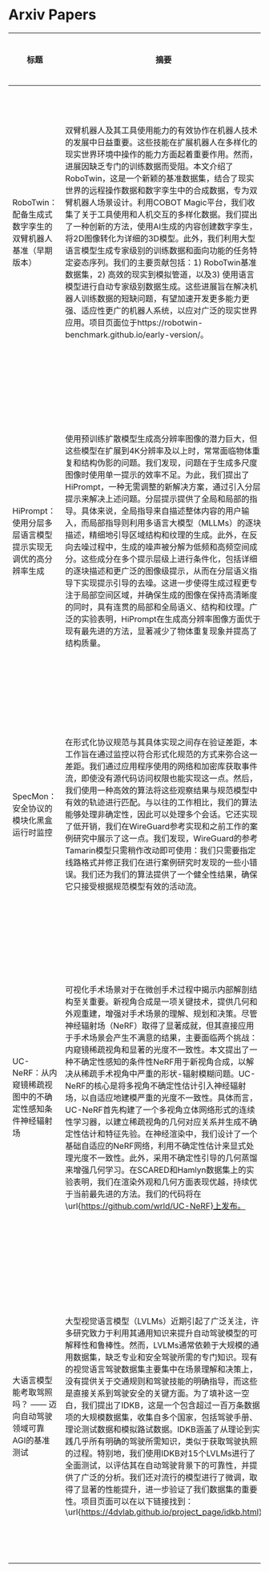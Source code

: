 # Arxiv Papers

| 标题  | 摘要 | 作者 | PDF链接 | 代码仓库 | Title | Abstract | 
|-------|---------|----------|-----------|------------------|--------------------|---------|
| RoboTwin：配备生成式数字孪生的双臂机器人基准（早期版本） | 双臂机器人及其工具使用能力的有效协作在机器人技术的发展中日益重要。这些技能在扩展机器人在多样化的现实世界环境中操作的能力方面起着重要作用。然而，进展因缺乏专门的训练数据而受阻。本文介绍了RoboTwin，这是一个新颖的基准数据集，结合了现实世界的远程操作数据和数字孪生中的合成数据，专为双臂机器人场景设计。利用COBOT Magic平台，我们收集了关于工具使用和人机交互的多样化数据。我们提出了一种创新的方法，使用AI生成的内容创建数字孪生，将2D图像转化为详细的3D模型。此外，我们利用大型语言模型生成专家级别的训练数据和面向功能的任务特定姿态序列。我们的主要贡献包括：1) RoboTwin基准数据集，2) 高效的现实到模拟管道，以及3) 使用语言模型进行自动专家级别数据生成。这些进展旨在解决机器人训练数据的短缺问题，有望加速开发更多能力更强、适应性更广的机器人系统，以应对广泛的现实世界应用。项目页面位于https://robotwin-benchmark.github.io/early-version/。 | Yao Mu | [PDF](http://arxiv.org/pdf/2409.02920v1) | N/A | RoboTwin: Dual-Arm Robot Benchmark with Generative Digital Twins (early version) | Effective collaboration of dual-arm robots and their tool use capabilities are increasingly important areas in the advancement of robotics. These skills play a significant role in expanding robots' ability to operate in diverse real-world environments. However, progress is impeded by the scarcity of specialized training data. This paper introduces RoboTwin, a novel benchmark dataset combining real-world teleoperated data with synthetic data from digital twins, designed for dual-arm robotic scenarios. Using the COBOT Magic platform, we have collected diverse data on tool usage and human-robot interaction. We present a innovative approach to creating digital twins using AI-generated content, transforming 2D images into detailed 3D models. Furthermore, we utilize large language models to generate expert-level training data and task-specific pose sequences oriented toward functionality. Our key contributions are: 1) the RoboTwin benchmark dataset, 2) an efficient real-to-simulation pipeline, and 3) the use of language models for automatic expert-level data generation. These advancements are designed to address the shortage of robotic training data, potentially accelerating the development of more capable and versatile robotic systems for a wide range of real-world applications. The project page is available at https://robotwin-benchmark.github.io/early-version/ |
| HiPrompt：使用分层多层语言模型提示实现无调优的高分辨率生成 | 使用预训练扩散模型生成高分辨率图像的潜力巨大，但这些模型在扩展到4K分辨率及以上时，常常面临物体重复和结构伪影的问题。我们发现，问题在于生成多尺度图像时使用单一提示的效率不足。为此，我们提出了HiPrompt，一种无需调整的新解决方案，通过引入分层提示来解决上述问题。分层提示提供了全局和局部的指导。具体来说，全局指导来自描述整体内容的用户输入，而局部指导则利用多语言大模型（MLLMs）的逐块描述，精细地引导区域结构和纹理的生成。此外，在反向去噪过程中，生成的噪声被分解为低频和高频空间成分。这些成分在多个提示层级上进行条件化，包括详细的逐块描述和更广泛的图像级提示，从而在分层语义指导下实现提示引导的去噪。这进一步使得生成过程更专注于局部空间区域，并确保生成的图像在保持高清晰度的同时，具有连贯的局部和全局语义、结构和纹理。广泛的实验表明，HiPrompt在生成高分辨率图像方面优于现有最先进的方法，显著减少了物体重复现象并提高了结构质量。 | Xinyu Liu | [PDF](http://arxiv.org/pdf/2409.02919v1) | N/A | HiPrompt: Tuning-free Higher-Resolution Generation with Hierarchical MLLM Prompts | The potential for higher-resolution image generation using pretrained diffusion models is immense, yet these models often struggle with issues of object repetition and structural artifacts especially when scaling to 4K resolution and higher. We figure out that the problem is caused by that, a single prompt for the generation of multiple scales provides insufficient efficacy. In response, we propose HiPrompt, a new tuning-free solution that tackles the above problems by introducing hierarchical prompts. The hierarchical prompts offer both global and local guidance. Specifically, the global guidance comes from the user input that describes the overall content, while the local guidance utilizes patch-wise descriptions from MLLMs to elaborately guide the regional structure and texture generation. Furthermore, during the inverse denoising process, the generated noise is decomposed into low- and high-frequency spatial components. These components are conditioned on multiple prompt levels, including detailed patch-wise descriptions and broader image-level prompts, facilitating prompt-guided denoising under hierarchical semantic guidance. It further allows the generation to focus more on local spatial regions and ensures the generated images maintain coherent local and global semantics, structures, and textures with high definition. Extensive experiments demonstrate that HiPrompt outperforms state-of-the-art works in higher-resolution image generation, significantly reducing object repetition and enhancing structural quality. |
| SpecMon：安全协议的模块化黑盒运行时监控 | 在形式化协议规范与其具体实现之间存在验证差距，本工作旨在通过监控以符合形式化规范的方式来弥合这一差距。我们通过应用程序使用的网络和加密库获取事件流，即使没有源代码访问权限也能实现这一点。然后，我们使用一种高效的算法将这些观察结果与规范模型中有效的轨迹进行匹配。与以往的工作相比，我们的算法能够处理非确定性，因此可以处理多个会话。它还实现了低开销，我们在WireGuard参考实现和之前工作的案例研究中展示了这一点。我们发现，WireGuard的参考Tamarin模型只需稍作改动即可使用：我们只需要指定线路格式并修正我们在进行案例研究时发现的一些小错误。我们还为我们的算法提供了一个健全性结果，确保它只接受根据规范模型有效的活动流。 | Kevin Morio | [PDF](http://arxiv.org/pdf/2409.02918v1) | N/A | SpecMon: Modular Black-Box Runtime Monitoring of Security Protocols | There exists a verification gap between formal protocol specifications and their actual implementations, which this work aims to bridge via monitoring for compliance to the formal specification. We instrument the networking and cryptographic library the application uses to obtain a stream of events. This is possible even without source code access. We then use an efficient algorithm to match these observations to traces that are valid in the specification model. In contrast to prior work, our algorithm can handle non-determinism and thus, multiple sessions. It also achieves a low overhead, which we demonstrate on the WireGuard reference implementation and a case study from prior work. We find that the reference Tamarin model for WireGuard can be used with little change: We only need to specify wire formats and correct some small inaccuracies that we discovered while conducting the case study. We also provide a soundness result for our algorithm that ensures it accepts only event streams that are valid according to the specification model. |
| UC-NeRF：从内窥镜稀疏视图中的不确定性感知条件神经辐射场 | 可视化手术场景对于在微创手术过程中揭示内部解剖结构至关重要。新视角合成是一项关键技术，提供几何和外观重建，增强对手术场景的理解、规划和决策。尽管神经辐射场（NeRF）取得了显著成就，但其直接应用于手术场景会产生不满意的结果，主要面临两个挑战：内窥镜稀疏视角和显著的光度不一致性。本文提出了一种不确定性感知的条件性NeRF用于新视角合成，以解决从稀疏手术视角中严重的形状-辐射模糊问题。UC-NeRF的核心是将多视角不确定性估计引入神经辐射场，以自适应地建模严重的光度不一致性。具体而言，UC-NeRF首先构建了一个多视角立体网络形式的连续性学习器，以建立稀疏视角的几何对应关系并生成不确定性估计和特征先验。在神经渲染中，我们设计了一个基础自适应的NeRF网络，利用不确定性估计来显式处理光度不一致性。此外，采用不确定性引导的几何蒸馏来增强几何学习。在SCARED和Hamlyn数据集上的实验表明，我们在渲染外观和几何方面表现优越，持续优于当前最先进的方法。我们的代码将在\url{https://github.com/wrld/UC-NeRF}上发布。 | Jiaxin Guo | [PDF](http://arxiv.org/pdf/2409.02917v1) | N/A | UC-NeRF: Uncertainty-aware Conditional Neural Radiance Fields from Endoscopic Sparse Views | Visualizing surgical scenes is crucial for revealing internal anatomical structures during minimally invasive procedures. Novel View Synthesis is a vital technique that offers geometry and appearance reconstruction, enhancing understanding, planning, and decision-making in surgical scenes. Despite the impressive achievements of Neural Radiance Field (NeRF), its direct application to surgical scenes produces unsatisfying results due to two challenges: endoscopic sparse views and significant photometric inconsistencies. In this paper, we propose uncertainty-aware conditional NeRF for novel view synthesis to tackle the severe shape-radiance ambiguity from sparse surgical views. The core of UC-NeRF is to incorporate the multi-view uncertainty estimation to condition the neural radiance field for modeling the severe photometric inconsistencies adaptively. Specifically, our UC-NeRF first builds a consistency learner in the form of multi-view stereo network, to establish the geometric correspondence from sparse views and generate uncertainty estimation and feature priors. In neural rendering, we design a base-adaptive NeRF network to exploit the uncertainty estimation for explicitly handling the photometric inconsistencies. Furthermore, an uncertainty-guided geometry distillation is employed to enhance geometry learning. Experiments on the SCARED and Hamlyn datasets demonstrate our superior performance in rendering appearance and geometry, consistently outperforming the current state-of-the-art approaches. Our code will be released at \url{https://github.com/wrld/UC-NeRF}. |
| 大语言模型能考取驾照吗？ —— 迈向自动驾驶领域可靠AGI的基准测试 | 大型视觉语言模型（LVLMs）近期引起了广泛关注，许多研究致力于利用其通用知识来提升自动驾驶模型的可解释性和鲁棒性。然而，LVLMs通常依赖于大规模的通用数据集，缺乏专业和安全驾驶所需的专门知识。现有的视觉语言驾驶数据集主要集中在场景理解和决策上，没有提供关于交通规则和驾驶技能的明确指导，而这些是直接关系到驾驶安全的关键方面。为了填补这一空白，我们提出了IDKB，这是一个包含超过一百万条数据项的大规模数据集，收集自多个国家，包括驾驶手册、理论测试数据和模拟路试数据。IDKB涵盖了从理论到实践几乎所有明确的驾驶所需知识，类似于获取驾驶执照的过程。特别地，我们使用IDKB对15个LVLMs进行了全面测试，以评估其在自动驾驶背景下的可靠性，并提供了广泛的分析。我们还对流行的模型进行了微调，取得了显著的性能提升，进一步验证了我们数据集的重要性。项目页面可以在以下链接找到：\url{https://4dvlab.github.io/project_page/idkb.html} | Yuhang Lu | [PDF](http://arxiv.org/pdf/2409.02914v1) | N/A | Can LVLMs Obtain a Driver's License? A Benchmark Towards Reliable AGI for Autonomous Driving | Large Vision-Language Models (LVLMs) have recently garnered significant attention, with many efforts aimed at harnessing their general knowledge to enhance the interpretability and robustness of autonomous driving models. However, LVLMs typically rely on large, general-purpose datasets and lack the specialized expertise required for professional and safe driving. Existing vision-language driving datasets focus primarily on scene understanding and decision-making, without providing explicit guidance on traffic rules and driving skills, which are critical aspects directly related to driving safety. To bridge this gap, we propose IDKB, a large-scale dataset containing over one million data items collected from various countries, including driving handbooks, theory test data, and simulated road test data. Much like the process of obtaining a driver's license, IDKB encompasses nearly all the explicit knowledge needed for driving from theory to practice. In particular, we conducted comprehensive tests on 15 LVLMs using IDKB to assess their reliability in the context of autonomous driving and provided extensive analysis. We also fine-tuned popular models, achieving notable performance improvements, which further validate the significance of our dataset. The project page can be found at: \url{https://4dvlab.github.io/project_page/idkb.html} |
